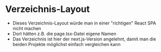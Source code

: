 # Verzeichnis-Layout

- Dieses Verzeichnis-Layout würde man in einer "richtigen" React SPA nicht machen
- Dort hätten z.B. die page.tsx-Datei eigene Namen
- Das Verzeichnis ist hier der next.js-Version angelehnt, damit man die beiden Projekte
  möglichst einfach vergleichen kann
